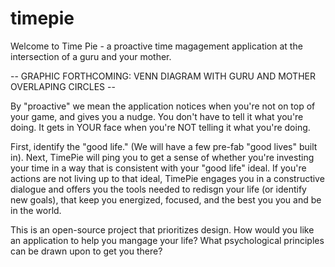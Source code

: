 # timepie
Welcome to Time Pie - a proactive time magagement application at the intersection of a guru and your mother.

-- GRAPHIC FORTHCOMING: VENN DIAGRAM WITH GURU AND MOTHER OVERLAPING CIRCLES --

By "proactive" we mean the application notices when you're not on top of your game, and gives you a nudge. You don't have to tell it what you're doing. It gets in YOUR face when you're NOT telling it what you're doing.

First, identify the "good life." (We will have a few pre-fab "good lives" built in). Next, TimePie will ping you to get a sense of whether you're investing your time in a way that is consistent with your "good life" ideal. If you're actions are not living up to that ideal, TimePie engages you in a constructive dialogue and offers you the tools needed to redisgn your life (or identify new goals), that keep you energized, focused, and the best you you and be in the world.

This is an open-source project that prioritizes design. How would you like an application to help you mangage your life? What psychological principles can be drawn upon to get you there?



